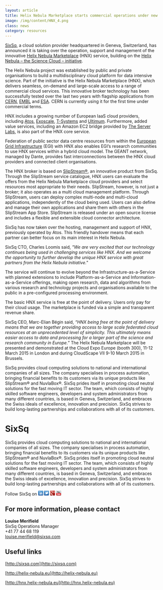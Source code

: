 ```yaml
---
layout: article
title: Helix Nebula Marketplace starts commercial operations under new management – where big science meets federated cloud 
image: /img/content/HNX_4.png
class: news
category: resources
---
```


[SixSq](http://sixsq.com), a cloud solution provider headquartered in Geneva, Switzerland, has announced it is taking over the operation, support and management of the innovative [Helix Nebula Marketplace](http://hnx.helix-nebula.eu) (HNX) service, building on the [Helix Nebula – the Science Cloud – initiative](http://helix-nebula.eu). 

The Helix Nebula project was established by public and private organisations to build a multidisciplinary cloud platform for data intensive science. Part of the initiative is the Helix Nebula Marketplace (HNX), which delivers seamless, on-demand and large-scale access to a range of commercial cloud services. This innovative broker technology has been successfully tested over the last two years with flagship applications from [CERN](http://cern.ch), [EMBL](http://embl.de) and [ESA](http://esa.int). CERN is currently using it for the first time under commercial terms. 

HNX includes a growing number of European IaaS cloud providers, including [Atos](http://atos.net), [Exoscale](http://exoscale.ch), [T-Systems](http://t-systems.com) and [Ultimum](http://ulticloud.com).  Furthermore, added value services, including an Amazon EC2 bridge provided by [The Server Labs](http://theserverlabs.com), is also part of the HNX core service. 

Federation of public sector data centre resources from within the [European Grid Infrastructure](http://egi.eu) (EGI) with HNX also enables EGI’s research communities to use HNX services within a hybrid cloud model.  The GEANT network, managed by Dante, provides fast interconnections between the HNX cloud providers and connected client organisations. 

The HNX broker is based on [SlipStream®](http://sixsq.com/products/slipstream), an innovative product from SixSq. Through the SlipStream service catalogue, HNX users can evaluate the offers from the Helix Nebula Marketplace cloud providers and select resources most appropriate to their needs. SlipStream, however, is not just a broker; it also operates as a multi cloud management platform. Through SlipStream, users can deploy complex multi-node and multi-cloud applications, independently of the cloud being used. Users can also define and manage their own applications and share them with others in the SlipStream App Store. SlipStream is released under an open source license and includes a flexible and extensible cloud connector architecture. 

SixSq has now taken over the hosting, management and support of HNX, previously operated by Atos. This friendly handover means that each partner can better focus on its main interest in Helix Nebula. 

SixSq CTO, Charles Loomis said, *"We are very excited that our technology continues being used in challenging services like HNX. And we welcome the opportunity to further develop the unique HNX service with great partners from the Helix Nebula initiative."* 

The service will continue to evolve beyond the Infrastructure-as-a-Service with planned extensions to include Platform-as-a-Service and Information-as-a-Service offerings, making open research, data and algorithms from various research and technology projects and organisations available to the public in a pre-configured processing environment. 

The basic HNX service is free at the point of delivery. Users only pay for their cloud usage. The marketplace is funded via a simple and transparent revenue share. 

SixSq CEO, Marc-Elian Bégin said, *“HNX being free at the point of delivery means that we are together providing access to large scale federated cloud resources at an unprecedented level of simplicity. This ultimately means easier access to data and processing for a larger part of the science and research community in Europe.”*
The Helix Nebula Marketplace will be presented and demonstrated at the Cloud Expo Europe (booth 300), 11-12 March 2015 in London and during CloudScape VII 9-10 March 2015 in Brussels.

SixSq provides cloud computing solutions to national and international companies of all sizes. The company specialises in process automation, bringing financial benefits to its customers via its unique products like SlipStream® and NuvlaBox®. SixSq prides itself in promoting cloud neutral solutions for the fast moving IT sector. The team, which consists of highly skilled software engineers, developers and system administrators from many different countries, is based in Geneva, Switzerland, and embraces the Swiss ideals of excellence, innovation and precision. SixSq strives to build long-lasting partnerships and collaborations with all of its customers.

SixSq
=====

SixSq provides cloud computing solutions to national and international companies of all sizes. The company specialises in process automation, bringing financial benefits to its customers via its unique products like SlipStream® and NuvlaBox®. SixSq prides itself in promoting cloud neutral solutions for the fast moving IT sector. The team, which consists of highly skilled software engineers, developers and system administrators from many different countries, is based in Geneva, Switzerland, and embraces the Swiss ideals of excellence, innovation and precision. SixSq strives to build long-lasting partnerships and collaborations with all of its customers. 


Follow SixSq on
<a href="http://linkedin.com/company/sixsq"><img src="/img/design/linkedin_small.png" alt="LinkedIn" width="16" /></a> <a href="http://twitter.com/@sixsq"><img src="/img/design/twitter_small.png" alt="Twitter" width="16" /></a> <a href="http://plus.google.com/+sixsq"><img src="/img/design/google_plus_small.png" alt="Google+" width="16" /></a> <a href="https://www.youtube.com/channel/UCGYw3n7c-QsDtsVH32By1-g"><img src="/img/design/youtube_small.png" alt="Youtube" width="16"/></a>


For more information, please contact
----


**Louise Merifield**  
SixSq Operations Manager  
+41 77 44 68 119  
[louise.merifield@sixsq.com](mailto:louise.merifield@sixsq.com)


Useful links
----

[http://sixsq.com](http://sixsq.com) 

[http://helix-nebula.eu](http://helix-nebula.eu) 

[http://hnx.helix-nebula.eu](http://hnx.helix-nebula.eu) 


